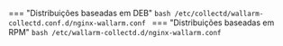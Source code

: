 === "Distribuições baseadas em DEB"
    ```bash
    /etc/collectd/wallarm-collectd.conf.d/nginx-wallarm.conf
    ```
=== "Distribuições baseadas em RPM"
    ```bash
    /etc/wallarm-collectd.d/nginx-wallarm.conf
    ```